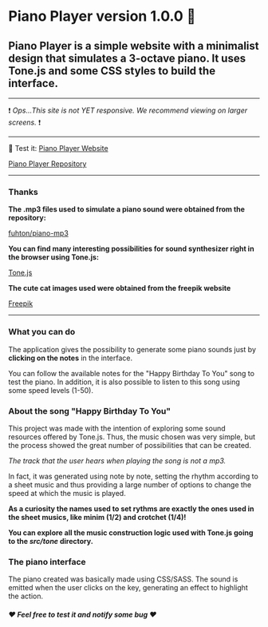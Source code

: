 # Piano Player version 1.0.0 :musical_keyboard:

## Piano Player is a simple website with a minimalist design that simulates a 3-octave piano. It uses Tone.js and some CSS styles to build the interface.

___

:exclamation: _Ops...This site is not YET responsive. We recommend viewing on larger screens._ :exclamation:
___

:tada: Test it:
[Piano Player Website](https://the-piano-player.netlify.app/)

[Piano Player Repository](https://github.com/amanda-a-reis/piano-player)

___

### Thanks

**The .mp3 files used to simulate a piano sound were obtained from the repository:**

[fuhton/piano-mp3](https://github.com/fuhton/piano-mp3)

**You can find many interesting possibilities for sound synthesizer right in the browser using Tone.js:**

[Tone.js](https://tonejs.github.io/)

**The cute cat images used were obtained from the freepik website**

[Freepik](https://br.freepik.com/)
___

### What you can do 

The application gives the possibility to generate some piano sounds just by **clicking on the notes** in the interface.

You can follow the available notes for the "Happy Birthday To You" song to test the piano. In addition, it is also possible to listen to this song using some speed levels (1-50).

### About the song "Happy Birthday To You"

This project was made with the intention of exploring some sound resources offered by Tone.js. Thus, the music chosen was very simple, but the process showed the great number of possibilities that can be created.

_The track that the user hears when playing the song is not a mp3._

In fact, it was generated using note by note, setting the rhythm according to a sheet music and thus providing a large number of options to change the speed at which the music is played.

**As a curiosity the names used to set rythms are exactly the ones used in the sheet musics, like minim (1/2) and crotchet (1/4)!**

**You can explore all the music construction logic used with Tone.js going to the _src/tone_ directory.**

### The piano interface

The piano created was basically made using CSS/SASS.
The sound is emitted when the user clicks on the key, generating an effect to highlight the action.

##### :heart: Feel free to test it and notify some bug :heart:

